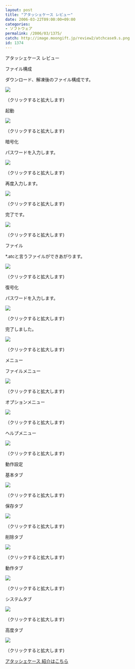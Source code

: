 ```yaml
---
layout: post
title: "アタッシェケース レビュー"
date: 2006-03-22T09:00:00+09:00
categories:
- ソフトウェア
permalink: /2006/03/1375/
catch: http://image.moongift.jp/review2/atchcase9.s.png
id: 1374
---
```

アタッシェケース レビュー   
<!--more-->

ファイル構成

  

ダウンロード、解凍後のファイル構成です。

  

[![](http://image.moongift.jp/review2/atchcase1.s.png)](http://image.moongift.jp/review2/atchcase1.png)  
  
（クリックすると拡大します)

  

起動

  

[![](http://image.moongift.jp/review2/atchcase2.s.png)](http://image.moongift.jp/review2/atchcase2.png)  
  
（クリックすると拡大します)

  

暗号化

  

パスワードを入力します。

  

[![](http://image.moongift.jp/review2/atchcase3.s.png)](http://image.moongift.jp/review2/atchcase3.png)  
  
（クリックすると拡大します)

  

再度入力します。

  

[![](http://image.moongift.jp/review2/atchcase4.s.png)](http://image.moongift.jp/review2/atchcase4.png)  
  
（クリックすると拡大します)

  

完了です。

  

[![](http://image.moongift.jp/review2/atchcase5.s.png)](http://image.moongift.jp/review2/atchcase5.png)  
  
（クリックすると拡大します)

  

ファイル

  

\*.atcと言うファイルができあがります。

  

[![](http://image.moongift.jp/review2/atchcase6.s.png)](http://image.moongift.jp/review2/atchcase6.png)  
  
（クリックすると拡大します)

  

復号化

  

パスワードを入力します。

  

[![](http://image.moongift.jp/review2/atchcase7.s.png)](http://image.moongift.jp/review2/atchcase7.png)  
  
（クリックすると拡大します)

  

完了しました。

  

[![](http://image.moongift.jp/review2/atchcase8.s.png)](http://image.moongift.jp/review2/atchcase8.png)  
  
（クリックすると拡大します)

  

メニュー

  

ファイルメニュー

  

[![](http://image.moongift.jp/review2/atchcase9.s.png)](http://image.moongift.jp/review2/atchcase9.png)  
  
（クリックすると拡大します)

  

オプションメニュー

  

[![](http://image.moongift.jp/review2/atchcase10.s.png)](http://image.moongift.jp/review2/atchcase10.png)  
  
（クリックすると拡大します)

  

ヘルプメニュー

  

[![](http://image.moongift.jp/review2/atchcase11.s.png)](http://image.moongift.jp/review2/atchcase11.png)  
  
（クリックすると拡大します)

  

動作設定

  

基本タブ

  

[![](http://image.moongift.jp/review2/atchcase12.s.png)](http://image.moongift.jp/review2/atchcase12.png)  
  
（クリックすると拡大します)

  

保存タブ

  

[![](http://image.moongift.jp/review2/atchcase13.s.png)](http://image.moongift.jp/review2/atchcase13.png)  
  
（クリックすると拡大します)

  

削除タブ

  

[![](http://image.moongift.jp/review2/atchcase14.s.png)](http://image.moongift.jp/review2/atchcase14.png)  
  
（クリックすると拡大します)

  

動作タブ

  

[![](http://image.moongift.jp/review2/atchcase15.s.png)](http://image.moongift.jp/review2/atchcase15.png)  
  
（クリックすると拡大します)

  

システムタブ

  

[![](http://image.moongift.jp/review2/atchcase16.s.png)](http://image.moongift.jp/review2/atchcase16.png)  
  
（クリックすると拡大します)

  

高度タブ

  

[![](http://image.moongift.jp/review2/atchcase17.s.png)](http://image.moongift.jp/review2/atchcase17.png)  
  
（クリックすると拡大します)

  

[アタッシェケース 紹介はこちら](http://fw.moongift.jp/intro/i-1370.html)

